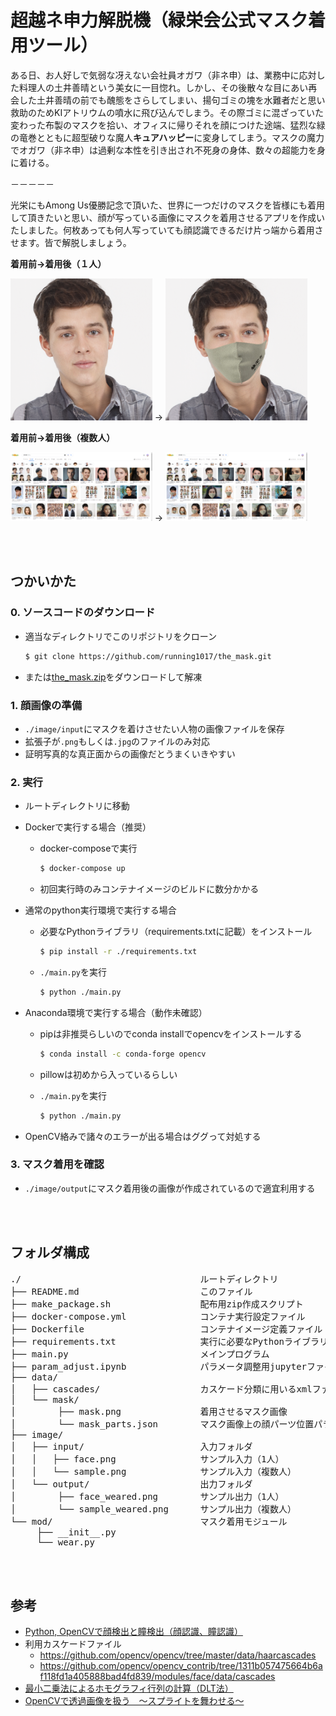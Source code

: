 # 超越ネ申力解脱機（緑栄会公式マスク着用ツール）

ある日、お人好しで気弱な冴えない会社員オガワ（非ネ申）は、業務中に応対した料理人の土井善晴という美女に一目惚れ。しかし、その後散々な目にあい再会した土井善晴の前でも醜態をさらしてしまい、揚句ゴミの塊を水難者だと思い救助のためKIアトリウムの噴水に飛び込んでしまう。その際ゴミに混ざっていた変わった布製のマスクを拾い、オフィスに帰りそれを顔につけた途端、猛烈な緑の竜巻とともに超型破りな魔人**キュアハッピー**に変身してしまう。マスクの魔力でオガワ（非ネ申）は過剰な本性を引き出され不死身の身体、数々の超能力を身に着ける。

－－－－－

光栄にもAmong Us優勝記念で頂いた、世界に一つだけのマスクを皆様にも着用して頂きたいと思い、顔が写っている画像にマスクを着用させるアプリを作成いたしました。何枚あっても何人写っていても顔認識できるだけ片っ端から着用させます。皆で解脱しましょう。

**着用前→着用後（１人）**

<img src="/image/input/face.png" width=45%> → <img src="/image/output/face_weared.png" width=45%>

**着用前→着用後（複数人）**

<img src="/image/input/sample.png" width=45%> → <img src="/image/output/sample_weared.png" width=45%>

<br><br>

## つかいかた

### 0. ソースコードのダウンロード

- 適当なディレクトリでこのリポジトリをクローン

    ``` bash
    $ git clone https://github.com/running1017/the_mask.git
    ```

- または[the_mask.zip](https://github.com/running1017/the_mask/blob/master/the_mask.zip)をダウンロードして解凍

### 1. 顔画像の準備

- `./image/input`にマスクを着けさせたい人物の画像ファイルを保存
- 拡張子が`.png`もしくは`.jpg`のファイルのみ対応
- 証明写真的な真正面からの画像だとうまくいきやすい

### 2. 実行

- ルートディレクトリに移動

- Dockerで実行する場合（推奨）

    - docker-composeで実行

        ``` bash
        $ docker-compose up
        ```

    - 初回実行時のみコンテナイメージのビルドに数分かかる

- 通常のpython実行環境で実行する場合

    - 必要なPythonライブラリ（requirements.txtに記載）をインストール

        ``` bash
        $ pip install -r ./requirements.txt
        ```

    - `./main.py`を実行

        ``` bash
        $ python ./main.py
        ```

- Anaconda環境で実行する場合（動作未確認）

    - pipは非推奨らしいのでconda installでopencvをインストールする

        ``` bash
        $ conda install -c conda-forge opencv
        ```

    - pillowは初めから入っているらしい
    - `./main.py`を実行

        ``` bash
        $ python ./main.py
        ```

- OpenCV絡みで諸々のエラーが出る場合はググって対処する

### 3. マスク着用を確認

- `./image/output`にマスク着用後の画像が作成されているので適宜利用する

<br><br>

## フォルダ構成

<pre>
./                                  ルートディレクトリ
├── README.md                       このファイル
├── make_package.sh                 配布用zip作成スクリプト
├── docker-compose.yml              コンテナ実行設定ファイル
├── Dockerfile                      コンテナイメージ定義ファイル
├── requirements.txt                実行に必要なPythonライブラリ
├── main.py                         メインプログラム
├── param_adjust.ipynb              パラメータ調整用jupyterファイル
├── data/
│   ├── cascades/                   カスケード分類に用いるxmlファイル
│   └── mask/
│        ├── mask.png               着用させるマスク画像
│        └── mask_parts.json        マスク画像上の顔パーツ位置パラメータ
├── image/
│   ├── input/                      入力フォルダ
│   │   ├── face.png                サンプル入力（1人）
│   │   └── sample.png              サンプル入力（複数人）
│   └── output/                     出力フォルダ
│        ├── face_weared.png        サンプル出力（1人）
│        └── sample_weared.png      サンプル出力（複数人）
└── mod/                            マスク着用モジュール
     ├── __init__.py
     └── wear.py
</pre>

<br><br>

## 参考

- [Python, OpenCVで顔検出と瞳検出（顔認識、瞳認識）](https://note.nkmk.me/python-opencv-face-detection-haar-cascade/)
- 利用カスケードファイル
    - https://github.com/opencv/opencv/tree/master/data/haarcascades
    - https://github.com/opencv/opencv_contrib/tree/1311b057475664b6af118fd1a405888bad4fd839/modules/face/data/cascades
- [最小二乗法によるホモグラフィ行列の計算（DLT法）](https://qiita.com/manteopel/items/ac435755eeebcadabf6a)
- [OpenCVで透過画像を扱う　～スプライトを舞わせる～](https://qiita.com/mo256man/items/f7524dd34718a01fb3df)
